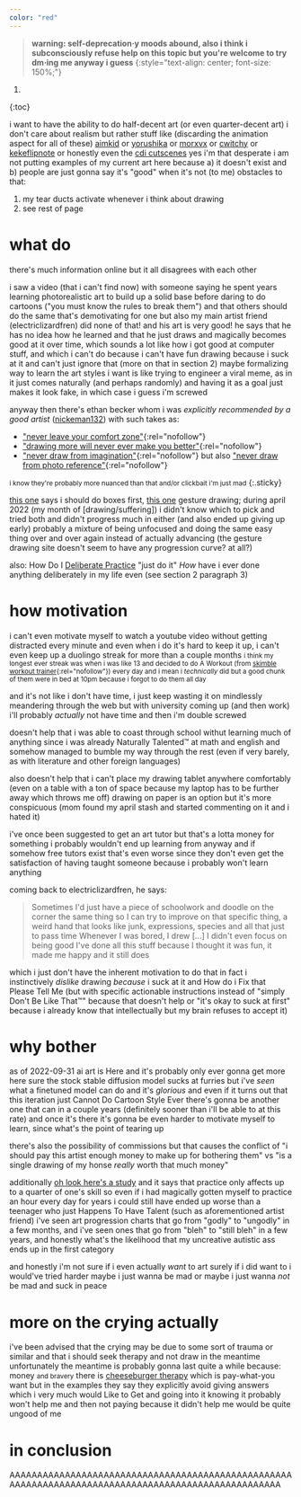 ```yaml
---
color: "red"
---
```


> **warning: self-deprecation·y moods abound, also i think i subconsciously refuse help on this topic but you're welcome to try dm·ing me anyway i guess**
{:style="text-align: center; font-size: 150%;"}

1. 
{:toc}

i want to have the ability to do half-decent art (or even quarter-decent art)
i don't care about realism but rather stuff like (discarding the animation aspect for all of these) [aimkid](https://www.youtube.com/channel/UCAPwJEqyypq9q895BD6DsqQ) or [yorushika](https://www.youtube.com/channel/UC6S2s7fteUaAgKw4E_h1SqQ) or [morxvx](https://twitter.com/morxwx/) or [cwitchy](https://www.youtube.com/c/Cwitchy) or [kekeflipnote](https://www.youtube.com/user/kekeflipnote) or honestly even the [cdi cutscenes](https://www.youtube.com/watch?v=LfWGYW4uZVg) yes i'm that desperate
i am not putting examples of my current art here because a) it doesn't exist and b) people are just gonna say it's "good" when it's not (to me)
obstacles to that:
1. my tear ducts activate whenever i think about drawing 
2. see rest of page

# what do

there's much information online but it all disagrees with each other

i saw a video (that i can't find now) with someone saying he spent years learning photorealistic art to build up a solid base before daring to do cartoons ("you must know the rules to break them") and that others should do the same
that's demotivating for one but also my main artist friend (electriclizardfren) did none of that! and his art is very good!
he says that he has no idea how he learned and that he just draws and magically becomes good at it over time, which sounds a lot like how i got good at computer stuff, and which i can't do because i can't have fun drawing because i suck at it and can't just ignore that (more on that in section 2)
maybe formalizing way to learn the art styles i want is like trying to engineer a viral meme, as in it just comes naturally (and perhaps randomly) and having it as a goal just makes it look fake, in which case i guess i'm screwed

anyway then there's ethan becker whom i was *explicitly recommended by a good artist* ([nickeman132](https://twitter.com/nickeman132)) with such takes as:
- ["never leave your comfort zone"](https://www.youtube.com/watch?v=FqZhb5hRs5g){:rel="nofollow"}
- ["drawing more will never ever make you better"](https://www.youtube.com/watch?v=FxoTwEdbbgQ_){:rel="nofollow"}
- ["never draw from imagination"](https://www.youtube.com/watch?v=NEvMHRgPdyk){:rel="nofollow"} but also ["never draw from photo reference"](https://www.youtube.com/watch?v=KxcIXNrzu4s){:rel="nofollow"}

<small>i know they're probably more nuanced than that and/or clickbait i'm just mad</small>
{:.sticky}

[this one](https://drawabox.com/) says i should do boxes first, [this one](https://line-of-action.com/index.php) gesture drawing; during april 2022 (my month of [drawing/suffering]) i didn't know which to pick and tried both and didn't progress much in either (and also ended up giving up early)
probably a mixture of being unfocused and doing the same easy thing over and over again instead of actually advancing (the gesture drawing site doesn't seem to have any progression curve? at all?)

also: How Do I [Deliberate Practice](https://en.wikipedia.org/wiki/Practice_(learning_method)#Deliberate_practice)
"just do it" *How*
have i ever done anything deliberately in my life even (see section 2 paragraph 3)

# how motivation

i can't even motivate myself to watch a youtube video without getting distracted every minute
and even when i do it's hard to keep it up, i can't even keep up a duolingo streak for more than a couple months
<small>i think my longest ever streak was when i was like 13 and decided to do A Workout (from [skimble workout trainer](https://www.skimble.com/){:rel="nofollow"}) every day and i mean i *technically* did but a good chunk of them were in bed at 10pm because i forgot to do them all day</small>

and it's not like i don't have time, i just keep wasting it on mindlessly meandering through the web
but with university coming up (and then work) i'll probably *actually* not have time and then i'm double screwed

doesn't help that i was able to coast through school withut learning much of anything since i was already Naturally Talented™ at math and english and somehow managed to bumble my way through the rest (even if very barely, as with literature and other foreign languages)

also doesn't help that i can't place my drawing tablet anywhere comfortably (even on a table with a ton of space because my laptop has to be further away which throws me off)
drawing on paper is an option but it's more conspicuous (mom found my april stash and started commenting on it and i hated it)

i've once been suggested to get an art tutor but that's a lotta money for something i probably wouldn't end up learning from anyway
and if somehow free tutors exist that's even worse since they don't even get the satisfaction of having taught someone because i probably won't learn anything

coming back to electriclizardfren, he says:

> Sometimes I'd just have a piece of schoolwork and doodle on the corner the same thing so I can try to improve on that specific thing, a weird hand that looks like junk, expressions, species and all that just to pass time
> Whenever I was bored, I drew
> [...]
> I didn't even focus on being good
> I've done all this stuff because I thought it was fun, it made me happy and it still does

which i just don't have the inherent motivation to do that
in fact i instinctively *dislike* drawing *because* i suck at it and How do i Fix that Please Tell Me (but with specific actionable instructions instead of "simply Don't Be Like That™" because that doesn't help or "it's okay to suck at first" because i already know that intellectually but my brain refuses to accept it)

# why bother

as of 2022-09-31 ai art is Here and it's probably only ever gonna get more here
sure the stock stable diffusion model sucks at furries but i've *seen* what a finetuned model can do and it's *glorious*
and even if it turns out that this iteration just Cannot Do Cartoon Style Ever there's gonna be another one that can in a couple years (definitely sooner than i'll be able to at this rate)
and once it's there it's gonna be even harder to motivate myself to learn, since what's the point of tearing up

there's also the possibility of commissions but that causes the conflict of "i should pay this artist enough money to make up for bothering them" vs "is a single drawing of my honse *really* worth that much money"

additionally [oh look here's a study](https://journals.sagepub.com/doi/10.1177/0956797614535810) and it says that practice only affects up to a quarter of one's skill so even if i had magically gotten myself to practice an hour every day for years i could still have ended up worse than a teenager who just Happens To Have Talent (such as aforementioned artist friend)
i've seen art progression charts that go from "godly" to "ungodly" in a few months, and i've seen ones that go from "bleh" to "still bleh" in a few years, and honestly what's the likelihood that my uncreative autistic ass ends up in the first category

and honestly i'm not sure if i even actually *want* to art
surely if i did want to i would've tried harder
maybe i just wanna be mad
or maybe i just wanna *not* be mad and suck in peace

# more on the crying actually

i've been advised that the crying may be due to some sort of trauma or similar and that i should seek therapy and not draw in the meantime
unfortunately the meantime is probably gonna last quite a while because: money <small>and bravery</small>
there is [cheeseburger therapy](https://cheeseburgertherapy.org/) which is pay-what-you want but in the examples they say they explicitly avoid giving answers which i very much would Like to Get
and going into it knowing it probably won't help me and then not paying because it didn't help me would be quite ungood of me

# in conclusion

AAAAAAAAAAAAAAAAAAAAAAAAAAAAAAAAAAAAAAAAAAAAAAAAAAAAAAAAAAAAAAAAAAAAAAAAAAAAAAAAAAAAAAAAAAAAAAAAAAAA

